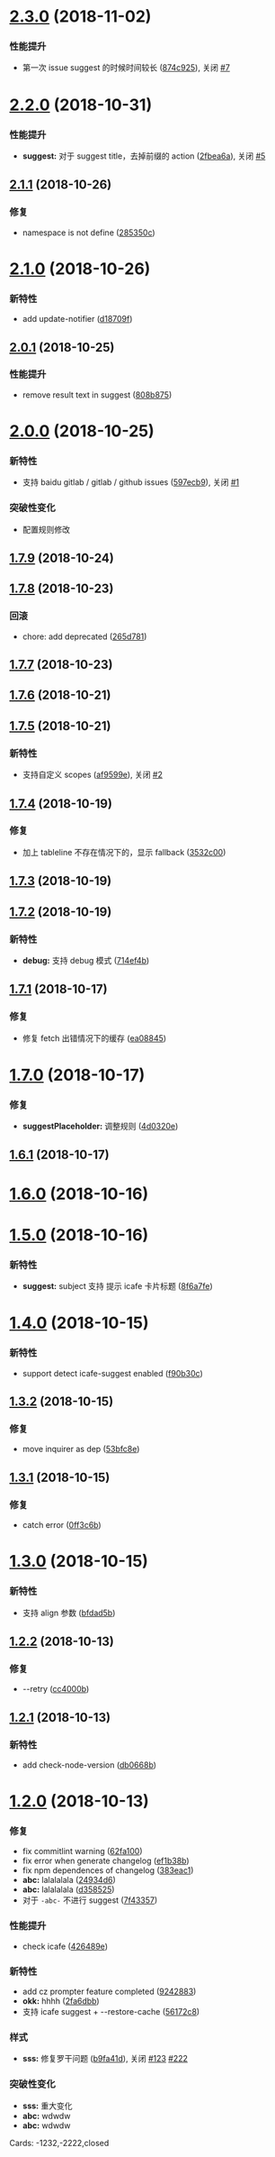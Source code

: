 # [2.3.0](https://github.com/be-fe/cz-conventional-changelog-befe/compare/v2.2.0...v2.3.0) (2018-11-02)

### 性能提升

- 第一次 issue suggest 的时候时间较长 \([874c925](https://github.com/be-fe/cz-conventional-changelog-befe/commit/874c925)), 关闭 [#7](https://github.com/be-fe/cz-conventional-changelog-befe/issues/7)

# [2.2.0](https://github.com/be-fe/cz-conventional-changelog-befe/compare/v2.1.1...v2.2.0) (2018-10-31)

### 性能提升

- **suggest:** 对于 suggest title，去掉前缀的 action \([2fbea6a](https://github.com/be-fe/cz-conventional-changelog-befe/commit/2fbea6a)), 关闭 [#5](https://github.com/be-fe/cz-conventional-changelog-befe/issues/5)

## [2.1.1](https://github.com/be-fe/cz-conventional-changelog-befe/compare/v2.1.0...v2.1.1) (2018-10-26)

### 修复

- namespace is not define \([285350c](https://github.com/be-fe/cz-conventional-changelog-befe/commit/285350c))

# [2.1.0](https://github.com/be-fe/cz-conventional-changelog-befe/compare/v2.0.1...v2.1.0) (2018-10-26)

### 新特性

- add update-notifier \([d18709f](https://github.com/be-fe/cz-conventional-changelog-befe/commit/d18709f))

## [2.0.1](https://github.com/be-fe/cz-conventional-changelog-befe/compare/v2.0.0...v2.0.1) (2018-10-25)

### 性能提升

- remove result text in suggest \([808b875](https://github.com/be-fe/cz-conventional-changelog-befe/commit/808b875))

# [2.0.0](https://github.com/be-fe/cz-conventional-changelog-befe/compare/v1.7.9...v2.0.0) (2018-10-25)

### 新特性

- 支持 baidu gitlab / gitlab / github issues \([597ecb9](https://github.com/be-fe/cz-conventional-changelog-befe/commit/597ecb9)), 关闭 [#1](https://github.com/be-fe/cz-conventional-changelog-befe/issues/1)

### 突破性变化

- 配置规则修改

## [1.7.9](https://github.com/be-fe/cz-conventional-changelog-befe/compare/v1.7.8...v1.7.9) (2018-10-24)

## [1.7.8](https://github.com/be-fe/cz-conventional-changelog-befe/compare/v1.7.7...v1.7.8) (2018-10-23)

### 回滚

- chore: add deprecated \([265d781](https://github.com/be-fe/cz-conventional-changelog-befe/commit/265d781))

## [1.7.7](https://github.com/be-fe/cz-conventional-changelog-befe/compare/v1.7.6...v1.7.7) (2018-10-23)

## [1.7.6](https://github.com/be-fe/cz-conventional-changelog-befe/compare/v1.7.5...v1.7.6) (2018-10-21)

## [1.7.5](https://github.com/be-fe/cz-conventional-changelog-befe/compare/v1.7.4...v1.7.5) (2018-10-21)

### 新特性

- 支持自定义 scopes \([af9599e](https://github.com/be-fe/cz-conventional-changelog-befe/commit/af9599e)), 关闭 [#2](https://github.com/be-fe/cz-conventional-changelog-befe/issues/2)

## [1.7.4](https://github.com/be-fe/cz-conventional-changelog-befe/compare/v1.7.3...v1.7.4) (2018-10-19)

### 修复

- 加上 tableline 不存在情况下的，显示 fallback \([3532c00](https://github.com/be-fe/cz-conventional-changelog-befe/commit/3532c00))

## [1.7.3](https://github.com/be-fe/cz-conventional-changelog-befe/compare/v1.7.2...v1.7.3) (2018-10-19)

## [1.7.2](https://github.com/be-fe/cz-conventional-changelog-befe/compare/v1.7.1...v1.7.2) (2018-10-19)

### 新特性

- **debug:** 支持 debug 模式 \([714ef4b](https://github.com/be-fe/cz-conventional-changelog-befe/commit/714ef4b))

## [1.7.1](https://github.com/be-fe/cz-conventional-changelog-befe/compare/v1.7.0...v1.7.1) (2018-10-17)

### 修复

- 修复 fetch 出错情况下的缓存 \([ea08845](https://github.com/be-fe/cz-conventional-changelog-befe/commit/ea08845))

# [1.7.0](https://github.com/be-fe/cz-conventional-changelog-befe/compare/v1.6.1...v1.7.0) (2018-10-17)

### 修复

- **suggestPlaceholder:** 调整规则 \([4d0320e](https://github.com/be-fe/cz-conventional-changelog-befe/commit/4d0320e))

## [1.6.1](https://github.com/be-fe/cz-conventional-changelog-befe/compare/v1.6.0...v1.6.1) (2018-10-17)

# [1.6.0](https://github.com/be-fe/cz-conventional-changelog-befe/compare/v1.5.0...v1.6.0) (2018-10-16)

# [1.5.0](https://github.com/be-fe/cz-conventional-changelog-befe/compare/v1.4.0...v1.5.0) (2018-10-16)

### 新特性

- **suggest:** subject 支持 提示 icafe 卡片标题 \([8f6a7fe](https://github.com/be-fe/cz-conventional-changelog-befe/commit/8f6a7fe))

# [1.4.0](https://github.com/be-fe/cz-conventional-changelog-befe/compare/v1.3.2...v1.4.0) (2018-10-15)

### 新特性

- support detect icafe-suggest enabled \([f90b30c](https://github.com/be-fe/cz-conventional-changelog-befe/commit/f90b30c))

## [1.3.2](https://github.com/be-fe/cz-conventional-changelog-befe/compare/v1.3.1...v1.3.2) (2018-10-15)

### 修复

- move inquirer as dep \([53bfc8e](https://github.com/be-fe/cz-conventional-changelog-befe/commit/53bfc8e))

## [1.3.1](https://github.com/be-fe/cz-conventional-changelog-befe/compare/v1.3.0...v1.3.1) (2018-10-15)

### 修复

- catch error \([0ff3c6b](https://github.com/be-fe/cz-conventional-changelog-befe/commit/0ff3c6b))

# [1.3.0](https://github.com/be-fe/cz-conventional-changelog-befe/compare/v1.2.2...v1.3.0) (2018-10-15)

### 新特性

- 支持 align 参数 \([bfdad5b](https://github.com/be-fe/cz-conventional-changelog-befe/commit/bfdad5b))

## [1.2.2](https://github.com/be-fe/cz-conventional-changelog-befe/compare/v1.2.1...v1.2.2) (2018-10-13)

### 修复

- --retry \([cc4000b](https://github.com/be-fe/cz-conventional-changelog-befe/commit/cc4000b))

## [1.2.1](https://github.com/be-fe/cz-conventional-changelog-befe/compare/v1.2.0...v1.2.1) (2018-10-13)

### 新特性

- add check-node-version \([db0668b](https://github.com/be-fe/cz-conventional-changelog-befe/commit/db0668b))

# [1.2.0](https://github.com/be-fe/cz-conventional-changelog-befe/compare/9242883...v1.2.0) (2018-10-13)

### 修复

- fix commitlint warning \([62fa100](https://github.com/be-fe/cz-conventional-changelog-befe/commit/62fa100))
- fix error when generate changelog \([ef1b38b](https://github.com/be-fe/cz-conventional-changelog-befe/commit/ef1b38b))
- fix npm dependences of changelog \([383eac1](https://github.com/be-fe/cz-conventional-changelog-befe/commit/383eac1))
- **abc:** lalalalala \([24934d6](https://github.com/be-fe/cz-conventional-changelog-befe/commit/24934d6))
- **abc:** lalalalala \([d358525](https://github.com/be-fe/cz-conventional-changelog-befe/commit/d358525))
- 对于 `-abc-` 不进行 suggest \([7f43357](https://github.com/be-fe/cz-conventional-changelog-befe/commit/7f43357))

### 性能提升

- check icafe \([426489e](https://github.com/be-fe/cz-conventional-changelog-befe/commit/426489e))

### 新特性

- add cz prompter feature completed \([9242883](https://github.com/be-fe/cz-conventional-changelog-befe/commit/9242883))
- **okk:** hhhh \([2fa6dbb](https://github.com/be-fe/cz-conventional-changelog-befe/commit/2fa6dbb))
- 支持 icafe suggest + --restore-cache \([56172c8](https://github.com/be-fe/cz-conventional-changelog-befe/commit/56172c8))

### 样式

- **sss:** 修复罗干问题 \([b9fa41d](https://github.com/be-fe/cz-conventional-changelog-befe/commit/b9fa41d)), 关闭 [#123](https://github.com/be-fe/cz-conventional-changelog-befe/issues/123) [#222](https://github.com/be-fe/cz-conventional-changelog-befe/issues/222)

### 突破性变化

- **sss:** 重大变化
- **abc:** wdwdw
- **abc:** wdwdw

Cards: -1232,-2222,closed
